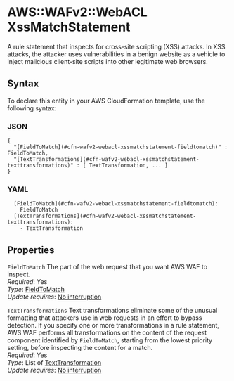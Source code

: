 # AWS::WAFv2::WebACL XssMatchStatement<a name="aws-properties-wafv2-webacl-xssmatchstatement"></a>

A rule statement that inspects for cross\-site scripting \(XSS\) attacks\. In XSS attacks, the attacker uses vulnerabilities in a benign website as a vehicle to inject malicious client\-site scripts into other legitimate web browsers\.

## Syntax<a name="aws-properties-wafv2-webacl-xssmatchstatement-syntax"></a>

To declare this entity in your AWS CloudFormation template, use the following syntax:

### JSON<a name="aws-properties-wafv2-webacl-xssmatchstatement-syntax.json"></a>

```
{
  "[FieldToMatch](#cfn-wafv2-webacl-xssmatchstatement-fieldtomatch)" : FieldToMatch,
  "[TextTransformations](#cfn-wafv2-webacl-xssmatchstatement-texttransformations)" : [ TextTransformation, ... ]
}
```

### YAML<a name="aws-properties-wafv2-webacl-xssmatchstatement-syntax.yaml"></a>

```
  [FieldToMatch](#cfn-wafv2-webacl-xssmatchstatement-fieldtomatch):
    FieldToMatch
  [TextTransformations](#cfn-wafv2-webacl-xssmatchstatement-texttransformations):
    - TextTransformation
```

## Properties<a name="aws-properties-wafv2-webacl-xssmatchstatement-properties"></a>

`FieldToMatch` <a name="cfn-wafv2-webacl-xssmatchstatement-fieldtomatch"></a>
The part of the web request that you want AWS WAF to inspect\.  
_Required_: Yes  
_Type_: [FieldToMatch](aws-properties-wafv2-webacl-fieldtomatch.md)  
_Update requires_: [No interruption](https://docs.aws.amazon.com/AWSCloudFormation/latest/UserGuide/using-cfn-updating-stacks-update-behaviors.html#update-no-interrupt)

`TextTransformations` <a name="cfn-wafv2-webacl-xssmatchstatement-texttransformations"></a>
Text transformations eliminate some of the unusual formatting that attackers use in web requests in an effort to bypass detection\. If you specify one or more transformations in a rule statement, AWS WAF performs all transformations on the content of the request component identified by `FieldToMatch`, starting from the lowest priority setting, before inspecting the content for a match\.  
_Required_: Yes  
_Type_: List of [TextTransformation](aws-properties-wafv2-webacl-texttransformation.md)  
_Update requires_: [No interruption](https://docs.aws.amazon.com/AWSCloudFormation/latest/UserGuide/using-cfn-updating-stacks-update-behaviors.html#update-no-interrupt)
